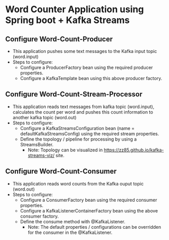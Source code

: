 # Word Counter Application using Spring boot + Kafka Streams

## Configure Word-Count-Producer
* This application pushes some text messages to the Kafka input topic (word.input)
* Steps to configure:
  * Configure a ProducerFactory bean using the required producer properties.
  * Configure a KafkaTemplate bean using this above producer factory.
  
  
## Configure Word-Count-Stream-Processor
* This application reads text messages from kafka topic (word.input), calculates the count per word and pushes this count information to another kafka topic (word.out)
* Steps to configure:
  * Configure a KafkaStreamsConfiguration bean (name = defaultKafkaStreamsConfig) using the required stream properties.
  * Define the topology / pipeline for processing by using a StreamsBuilder.  
    * Note: Topology can be visualized in https://zz85.github.io/kafka-streams-viz/ site.
  
  
## Configure Word-Count-Consumer
* This application reads word counts from the Kafka ouput topic (word.out)
* Steps to configure:
  * Configure a ConsumerFactory bean using the required consumer properties.
  * Configure a KafkaListenerContainerFactory bean using the above consumer factory.
  * Define the consume method with @KafkaListener.
    * Note: The default properties / configurations can be overridden for the consumer in the @KafkaListener.
